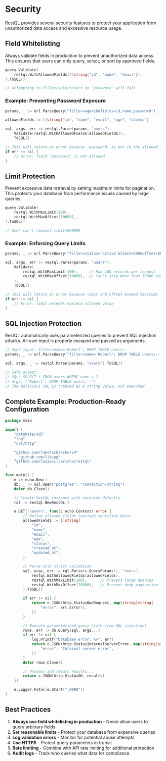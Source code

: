 # Security

RestQL provides several security features to protect your application from unauthorized data access and excessive resource usage.

## Field Whitelisting

Always validate fields in production to prevent unauthorized data access. This ensures that users can only query, select, or sort by approved fields.

```go
query.Validate(
    restql.WithAllowedFields([]string{"id", "name", "email"}),
).ToSQL()

// Attempting to filter/select/sort on 'password' will fail
```

### Example: Preventing Password Exposure

```go
params, _ := url.ParseQuery("filter=age>18&fields=id,name,password")

allowedFields := []string{"id", "name", "email", "age", "status"}

sql, args, err := restql.Parse(params, "users").
    Validate(restql.WithAllowedFields(allowedFields)).
    ToSQL()

// This will return an error because 'password' is not in the allowed fields
if err != nil {
    // Error: field "password" is not allowed
}
```

## Limit Protection

Prevent excessive data retrieval by setting maximum limits for pagination. This protects your database from performance issues caused by large queries.

```go
query.Validate(
    restql.WithMaxLimit(100),
    restql.WithMaxOffset(10000),
).ToSQL()

// User can't request limit=999999
```

### Example: Enforcing Query Limits

```go
params, _ := url.ParseQuery("filter=status='active'&limit=500&offset=50000")

sql, args, err := restql.Parse(params, "users").
    Validate(
        restql.WithMaxLimit(100),     // Max 100 records per request
        restql.WithMaxOffset(10000),  // Can't skip more than 10000 records
    ).
    ToSQL()

// This will return an error because limit and offset exceed maximums
if err != nil {
    // Error: limit exceeds maximum allowed value
}
```

## SQL Injection Protection

RestQL automatically uses parameterized queries to prevent SQL injection attacks. All user input is properly escaped and passed as arguments.

```go
// User input: filter=name='Robert'; DROP TABLE users;--'
params, _ := url.ParseQuery("filter=name='Robert'; DROP TABLE users;--'")

sql, args, _ := restql.Parse(params, "users").ToSQL()

// Safe output:
// SQL: SELECT * FROM users WHERE name = ?
// Args: ["Robert'; DROP TABLE users;--"]
// The malicious SQL is treated as a string value, not executed
```

## Complete Example: Production-Ready Configuration

```go
package main

import (
    "database/sql"
    "log"
    "net/http"

    "github.com/labstack/echo/v4"
    _ "github.com/lib/pq"
    "github.com/lucasvillarinho/restql"
)

func main() {
    e := echo.New()
    db, _ := sql.Open("postgres", "connection-string")
    defer db.Close()

    // Create RestQL instance with security defaults
    rql := restql.NewRestQL()

    e.GET("/users", func(c echo.Context) error {
        // Define allowed fields (exclude sensitive data)
        allowedFields := []string{
            "id",
            "name",
            "email",
            "age",
            "status",
            "created_at",
            "updated_at",
        }

        // Parse with strict validation
        sql, args, err := rql.Parse(c.QueryParams(), "users",
            restql.WithAllowedFields(allowedFields),
            restql.WithMaxLimit(100),      // Prevent large queries
            restql.WithMaxOffset(10000),   // Prevent deep pagination
        ).ToSQL()

        if err != nil {
            return c.JSON(http.StatusBadRequest, map[string]string{
                "error": err.Error(),
            })
        }

        // Execute parameterized query (safe from SQL injection)
        rows, err := db.Query(sql, args...)
        if err != nil {
            log.Printf("Database error: %v", err)
            return c.JSON(http.StatusInternalServerError, map[string]string{
                "error": "Internal server error",
            })
        }
        defer rows.Close()

        // Process and return results...
        return c.JSON(http.StatusOK, results)
    })

    e.Logger.Fatal(e.Start(":8080"))
}
```

## Best Practices

1. **Always use field whitelisting in production** - Never allow users to query arbitrary fields
2. **Set reasonable limits** - Protect your database from expensive queries
3. **Log validation errors** - Monitor for potential abuse attempts
4. **Use HTTPS** - Protect query parameters in transit
5. **Rate limiting** - Combine with API rate limiting for additional protection
6. **Audit logs** - Track who queries what data for compliance

